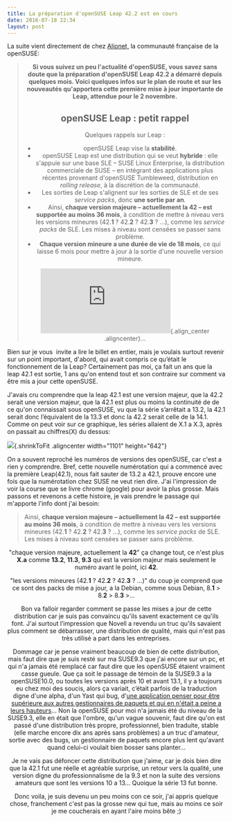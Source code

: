 ```yaml
---
title: La préparation d'openSUSE Leap 42.2 est en cours
date: 2016-07-18 22:34
layout: post
---
```


<div id="yui-gen3" class="article cms_clear restore postcontainer"
style="text-align: center;">

<div>

<div class="size_fullsize" style="text-align: left;">

La suite vient directement de chez
[Alionet,](https://www.alionet.org/content.php?737-La-pr%E9paration-d-openSUSE-Leap-42-2-est-en-cours)
la communauté française de la openSUSE:

</div>

</div>

> **Si vous suivez un peu l'actualité d'openSUSE, vous savez sans doute
> que la préparation d'openSUSE Leap 42.2 a démarré depuis quelques
> mois. Voici quelques infos sur le plan de route et sur les nouveautés
> qu'apportera cette première mise à jour importante de Leap, attendue
> pour le 2 novembre.**  
>
> openSUSE Leap : petit rappel
> ----------------------------
>
> Quelques rappels sur Leap :
>
> -   openSUSE Leap vise la **stabilité**.
> -   openSUSE Leap est une distribution qui se veut **hybride** : elle
>     s'appuie sur une base SLE – SUSE Linux Enterprise, la distribution
>     commerciale de SUSE – en intégrant des applications plus récentes
>     provenant d'openSUSE Tumbleweed, distribution en *rolling
>     release*, à la discrétion de la communauté.
> -   Les sorties de Leap s'alignent sur les sorties de SLE et de ses
>     *service packs*, donc **une sortie par an**.
> -   Ainsi, **chaque version majeure – actuellement la 42 – est
>     supportée au moins 36 mois**, à condition de mettre à niveau vers
>     les versions mineures (42.**1** ? 42.**2** ? 42.**3** ? …), comme
>     les *service packs* de SLE. Les mises à niveau sont censées se
>     passer sans problème.
> -   **Chaque version mineure a une durée de vie de 18 mois**, ce qui
>     laisse 6 mois pour mettre à jour à la sortie d'une nouvelle
>     version mineure.
>
> <div>
>
> <div class="size_fullsize">
>
> ![](https://www.alionet.org/attachment.php?attachmentid=3428&d=1467451896 "Désolé pour la qualité..."){.align_center
> .aligncenter}...
>
> </div>
>
> </div>

<div class="size_fullsize">

<!--more-->

</div>

<div class="size_fullsize" style="text-align: left;">

Bien sur je vous  invite a lire le billet en entier, mais je voulais
surtout revenir sur un point important, d'abord, qui avait compris ce
qu’était le fonctionnement de la Leap? Certainement pas moi, ça fait un
ans que la leap 42.1 est sortie, 1 ans qu'on entend tout et son
contraire sur comment va être mis a jour cette openSUSE.

</div>

<div class="size_fullsize" style="text-align: left;">

J'avais cru comprendre que la leap 42.1 est une version majeur, que la
42.2 serait une version majeur, que la 42.1 est plus ou moins la
continuité de de ce qu'on connaissait sous openSUSE, vu que la série
s’arrêtait a 13.2, la 42.1 serait donc l’équivalent de la 13.3 et donc
la 42.2 serait celle de la 14.1. Comme on peut voir sur ce graphique,
les séries allaient de X.1 a X.3, après on passait au chiffres(X) du
dessus:

</div>

<div class="size_fullsize" style="text-align: left;">

</div>

<div class="size_fullsize" style="text-align: left;">

![](http://download.tuxfamily.org/passionlinux/images/png/opensuse%20historique%20des%20versions.png){.shrinkToFit
.aligncenter width="1101" height="642"}

</div>

<div class="size_fullsize" style="text-align: left;">

On a souvent reproché les numéros de versions des openSUSE, car c'est a
rien y comprendre. Bref, cette nouvelle numérotation qui a commencé avec
la première Leap(42.1), nous fait sauter de 13.2 a 42.1, prouve encore
une fois que la numérotation chez SUSE ne veut rien dire. J'ai
l'impression de voir la course que se livre chrome (google) pour avoir
la plus grosse. Mais passons et revenons a cette histoire, je vais
prendre le passage qui m'apporte l'info dont j'ai besoin:

</div>

> <div class="size_fullsize" style="text-align: left;">
>
> Ainsi, **chaque version majeure – actuellement la 42 – est supportée
> au moins 36 mois**, à condition de mettre à niveau vers les versions
> mineures (42.**1** ? 42.**2** ? 42.**3** ? …), comme les *service
> packs* de SLE. Les mises à niveau sont censées se passer sans
> problème.
>
> </div>

"chaque version majeure, actuellement la **42**" ça change tout, ce
n'est plus **X.a** comme **13.2**, **11.3**, **9.3** qui est la version
majeur mais seulement le numéro avant le point, ici **42**.

"les versions mineures (42.**1** ? 42.**2** ? 42.**3** ? …)" du coup je
comprend que ce sont des packs de mise a jour, a la Debian, comme sous
Debian, 8.**1** &gt; 8.**2** &gt; 8.**3** &gt;...

Bon va falloir regarder comment se passe les mises a jour de cette
distribution car je suis pas convaincu qu'ils savent exactement ce
qu'ils font. J'ai surtout l’impression que Novell a revendu un truc
qu'ils savaient plus comment se débarrasser, une distribution de
qualité, mais qui n'est pas très utilisé a part dans les entreprises.

Dommage car je pense vraiment beaucoup de bien de cette distribution,
mais faut dire que je suis resté sur ma SUSE9.3 que j'ai encore sur un
pc, et qui n'a jamais été remplacé car faut dire que les openSUSE
étaient vraiment casse gueule. Que ça soit le passage de témoin de la
SUSE9.3 a la openSUSE10.0, ou toutes les versions après 10 et avant
13.1, il y a toujours eu chez moi des soucis, alors ça variait, c’était
parfois de la traduction digne d'une alpha, d'un Yast qui bug, d'[une
application penser pour être supérieure aux autres gestionnaires de
paquets et qui en n'était a peine a leurs
hauteurs](https://fr.wikipedia.org/wiki/OpenSUSE#Syst.C3.A8me_de_paquets_ZYpp)...
Non la openSUSE pour moi n'a jamais été du niveau de la SUSE9.3, elle en
était que l'ombre, qu'un vague souvenir, faut dire qu'on est passé d'une
distribution très propre, professionnel, bien traduite, stable (elle
marche encore dix ans après sans problèmes) a un truc d'amateur, sortie
avec des bugs, un gestionnaire de paquets encore plus lent qu'avant
quand celui-ci voulait bien bosser sans planter...

Je ne vais pas défoncer cette distribution que j'aime, car je dois bien
dire que la 42.1 fut une réelle et agréable surprise, un retour vers la
qualité, une version digne du professionnalisme de la 9.3 et non la
suite des versions amateurs que sont les versions 10 a 13... Quoique la
série 13 fut bonne.

Donc voila, je suis devenu un peu moins con ce soir, j'ai appris quelque
chose, franchement c'est pas la grosse new qui tue, mais au moins ce
soir je me coucherais en ayant l'aire moins bête ;)

</div>

 
